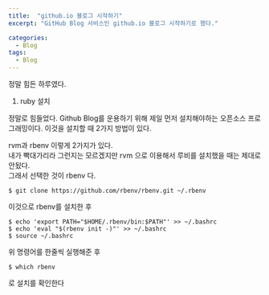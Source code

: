 ```yaml
---
title:  "github.io 블로그 시작하기"
excerpt: "GitHub Blog 서비스인 github.io 블로그 시작하기로 했다."

categories:
  - Blog
tags:
  - Blog
---
```


정말 힘든 하루였다. 

1. ruby 설치

정말로 힘들었다. Github Blog를 운용하기 위해 제일 먼저 설치해야하는 오픈소스 프로그래밍이다.  이것을 설치할 때 2가지 방법이 있다.  
  
rvm과 rbenv 이렇게 2가지가 있다.  
내가 빡대가리라 그런지는 모르겠지만 rvm 으로 이용해서 루비를 설치했을 때는 제대로 안됬다.  
그래서 선택한 것이 rbenv 다. 
  
```
$ git clone https://github.com/rbenv/rbenv.git ~/.rbenv
```  
이것으로 rbenv를 설치한 후  

```
$ echo 'export PATH="$HOME/.rbenv/bin:$PATH"' >> ~/.bashrc  
$ echo 'eval "$(rbenv init -)"' >> ~/.bashrc  
$ source ~/.bashrc
```  

위 명령어를 한줄씩 실행해준 후  
```
$ which rbenv
```
로 설치를 확인한다


